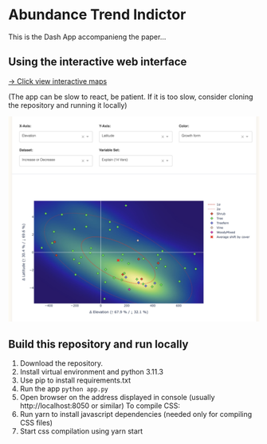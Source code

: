 # Abundance Trend Indictor 

This is the Dash App accompanieng the paper... 

## Using the interactive web interface

[-> Click view interactive maps](https://ati-nz-predictions-7e6f3d514735.herokuapp.com/)

(The app can be slow to react, be patient. If it is too slow, consider cloning the repository and running it locally)

![ATI-Screenshot.jpg](ATI-Screenshot.jpg)

## Build this repository and run locally 

1. Download the repository.
2. Install virtual environment and python 3.11.3
3. Use pip to install requirements.txt
4. Run the app `python app.py`
5. Open browser on the address displayed in console (usually http://localhost:8050 or similar)
To compile CSS: 
6. Run yarn to install javascript dependencies (needed only for compiling CSS files)
7. Start css compilation using yarn start


